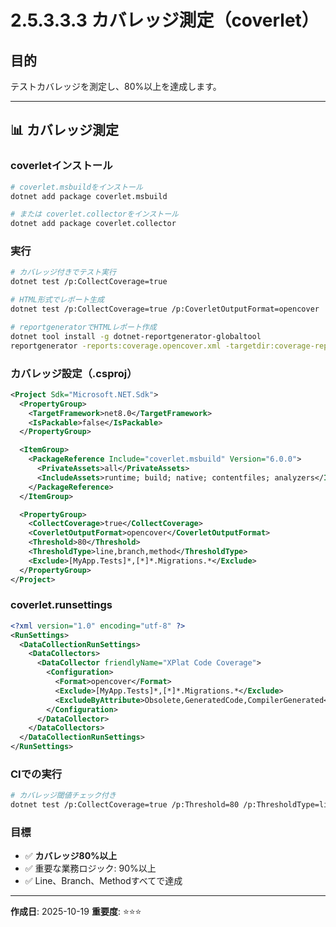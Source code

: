 # 2.5.3.3.3 カバレッジ測定（coverlet）

## 目的

テストカバレッジを測定し、80%以上を達成します。

---

## 📊 カバレッジ測定

### coverletインストール

```bash
# coverlet.msbuildをインストール
dotnet add package coverlet.msbuild

# または coverlet.collectorをインストール
dotnet add package coverlet.collector
```

### 実行

```bash
# カバレッジ付きでテスト実行
dotnet test /p:CollectCoverage=true

# HTML形式でレポート生成
dotnet test /p:CollectCoverage=true /p:CoverletOutputFormat=opencover

# reportgeneratorでHTMLレポート作成
dotnet tool install -g dotnet-reportgenerator-globaltool
reportgenerator -reports:coverage.opencover.xml -targetdir:coverage-report
```

### カバレッジ設定（.csproj）

```xml
<Project Sdk="Microsoft.NET.Sdk">
  <PropertyGroup>
    <TargetFramework>net8.0</TargetFramework>
    <IsPackable>false</IsPackable>
  </PropertyGroup>

  <ItemGroup>
    <PackageReference Include="coverlet.msbuild" Version="6.0.0">
      <PrivateAssets>all</PrivateAssets>
      <IncludeAssets>runtime; build; native; contentfiles; analyzers</IncludeAssets>
    </PackageReference>
  </ItemGroup>

  <PropertyGroup>
    <CollectCoverage>true</CollectCoverage>
    <CoverletOutputFormat>opencover</CoverletOutputFormat>
    <Threshold>80</Threshold>
    <ThresholdType>line,branch,method</ThresholdType>
    <Exclude>[MyApp.Tests]*,[*]*.Migrations.*</Exclude>
  </PropertyGroup>
</Project>
```

### coverlet.runsettings

```xml
<?xml version="1.0" encoding="utf-8" ?>
<RunSettings>
  <DataCollectionRunSettings>
    <DataCollectors>
      <DataCollector friendlyName="XPlat Code Coverage">
        <Configuration>
          <Format>opencover</Format>
          <Exclude>[MyApp.Tests]*,[*]*.Migrations.*</Exclude>
          <ExcludeByAttribute>Obsolete,GeneratedCode,CompilerGenerated</ExcludeByAttribute>
        </Configuration>
      </DataCollector>
    </DataCollectors>
  </DataCollectionRunSettings>
</RunSettings>
```

### CIでの実行

```bash
# カバレッジ閾値チェック付き
dotnet test /p:CollectCoverage=true /p:Threshold=80 /p:ThresholdType=line
```

### 目標

- ✅ **カバレッジ80%以上**
- ✅ 重要な業務ロジック: 90%以上
- ✅ Line、Branch、Methodすべてで達成

---

**作成日**: 2025-10-19
**重要度**: ⭐⭐⭐
